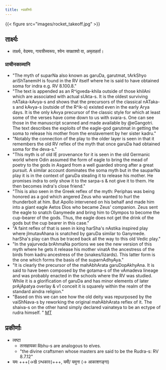 ```yaml
---
title: +प्रकीर्णाः
---
```


{{< figure src="images/rocket_takeoff.jpg"  >}}

## तार्क्ष्यः
- तार्क्ष्यः, वेदमयः, गायत्रीस्वरूपः, श्येनः सपक्षाश्वो वा, अमृताहर्ता।

###  प्राचीनकाव्यानि
- "The myth of suparNa also known as garuDa, garutmat, tArkShyo ariShTanemiH is found in the RV itself where he is said to have obtained soma for indra e.g. RV 8.100.8."
- "The text is appended as an R^igveda-khila outside of those khilAni which are associated with actual sUkta-s. It is the oldest surviving nATaka-kAvya-s and shows that the precursors of the classical nATaka-s and kAvya-s (outside of the R^ik-s) existed even in the early Arya days. It is the only kAvya precursor of the classic style for which at least some of the verses have come down to us with svara-s. One can see those in the manuscript scanned and made available by @eGangotri. The text describes the exploits of the eagle-god garutmat in getting the soma to release his mother from the enslavement by her sister kadru."
- "Notably the connection of the play to the older layer is seen in that it remembers the old RV reflex of the myth that once garuDa had obtained soma for the deva-s."
- "This myth is of old IE provenance for it is seen in the old Germanic world where Odin assumed the form of eagle to bring the mead of poetry to the gods in Asgard from a well guarded strong after a great pursuit. A similar account dominates the soma myth but in the sauparNa play it is in the context of garuDa stealing it to release his mother. He promises indra to only show it to the sarpa-s & not give it to them. He then becomes indra's close friend."
- "This is also seen in the Greek reflex of the myth: Periphas was being honored as a god which angered Zeus who wanted to hurl the thunderbolt at him. But Apollo intervened on his behalf and made him into a giant eagle Aetos Dios who became Zeus' companion. Zeus sent the eagle to snatch Ganymede and bring him to Olympos to become the cup-bearer of the gods. Thus, the eagle does not get the drink of the gods but the cup bearer in this case."
- "A faint reflex of that is seen in king harSha's nAstika inspired play where jImutavAhana is snatched by garuDa similar to Ganymede. harSha's play can thus be traced back all the way to this old Vedic play."
- "In the yajurveda brAhmaNa portions we see the new version of this myth where he gets it release his mother vinatA the ancestress of the birds from kadru ancestress of the (snakes/lizards). This latter form is the one which forms the basis of the suparnAdhyAya."
- "It is clearly the precursor of the mahAbhArata garuDopAkhyAna. It is said to have been composed by the gotama-s of the vAmadeva lineage and was probably enacted in the schools where the RV was studied. While it is a glorification of garuDa and has minor elements of later prAjApatya overlay & v1 conceit it is squarely within the realm of the standard aindra religion."
- "Based on this we can see how the old deity was repurposed by the vaiShNava-s by reworking the original mahAbhArata reflex of it. The shaiva-s on the other hand simply declared vainateya to be an ectype of rudra himself. " [MT](https://twitter.com/blog_supplement/status/1239774138119663616)

## प्रकीर्णाः
- त्वष्टा
  - तत्सहायका Rbhu-s are analogous to elves.
  - "the divine craftsmen whose masters are said to be the Rudra-s: RV 8.7.12"
- यमः +++(→खे ऽन्धकारः)+++, यमी‌/ यमुना (→ आकाशगङ्गा)
